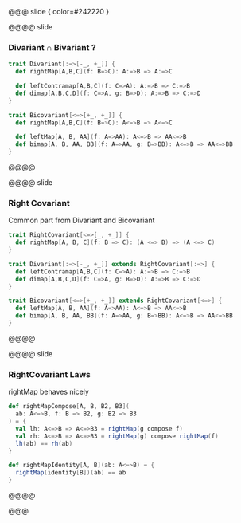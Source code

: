 @@@ slide { color=#242220 }

@@@@ slide
### Divariant ∩ Bivariant ?

```scala
trait Divariant[:=>[-_, +_]] {
  def rightMap[A,B,C](f: B=>C): A:=>B => A:=>C

  def leftContramap[A,B,C](f: C=>A): A:=>B => C:=>B
  def dimap[A,B,C,D](f: C=>A, g: B=>D): A:=>B => C:=>D
}

trait Bicovariant[<=>[+_, +_]] {
  def rightMap[A,B,C](f: B=>C): A<=>B => A<=>C

  def leftMap[A, B, AA](f: A=>AA): A<=>B => AA<=>B
  def bimap[A, B, AA, BB](f: A=>AA, g: B=>BB): A<=>B => AA<=>BB
}
```
@@@@

@@@@ slide
### Right Covariant

Common part from Divariant and Bicovariant

```scala
trait RightCovariant[<=>[_, +_]] {
  def rightMap[A, B, C](f: B => C): (A <=> B) => (A <=> C)
}

trait Divariant[:=>[-_, +_]] extends RightCovariant[:=>] {
  def leftContramap[A,B,C](f: C=>A): A:=>B => C:=>B
  def dimap[A,B,C,D](f: C=>A, g: B=>D): A:=>B => C:=>D
}

trait Bicovariant[<=>[+_, +_]] extends RightCovariant[<=>] {
  def leftMap[A, B, AA](f: A=>AA): A<=>B => AA<=>B
  def bimap[A, B, AA, BB](f: A=>AA, g: B=>BB): A<=>B => AA<=>BB
}
```
@@@@

@@@@ slide
### RightCovariant Laws

rightMap behaves nicely
```scala
def rightMapCompose[A, B, B2, B3](
  ab: A<=>B, f: B => B2, g: B2 => B3
) = {
  val lh: A<=>B => A<=>B3 = rightMap(g compose f)
  val rh: A<=>B => A<=>B3 = rightMap(g) compose rightMap(f)
  lh(ab) == rh(ab)
}

def rightMapIdentity[A, B](ab: A<=>B) = {
  rightMap(identity[B])(ab) == ab
}
```
@@@@

@@@